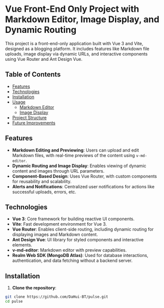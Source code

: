 # Vue Front-End Only Project with Markdown Editor, Image Display, and Dynamic Routing

This project is a front-end-only application built with Vue 3 and Vite, designed as a blogging platform. It includes features like Markdown file uploads, image display via dynamic URLs, and interactive components using Vue Router and Ant Design Vue.

## Table of Contents

- [Features](#features)
- [Technologies](#technologies)
- [Installation](#installation)
- [Usage](#usage)
  - [Markdown Editor](#markdown-editor)
  - [Image Display](#image-display)
- [Project Structure](#project-structure)
- [Future Improvements](#future-improvements)

## Features

- **Markdown Editing and Previewing**: Users can upload and edit Markdown files, with real-time previews of the content using `v-md-editor`.
- **Dynamic Routing and Image Display**: Enables viewing of dynamic content and images through URL parameters.
- **Component-Based Design**: Uses Vue Router, with custom components for reusability and scalability.
- **Alerts and Notifications**: Centralized user notifications for actions like successful uploads, errors, etc.

## Technologies

- **Vue 3**: Core framework for building reactive UI components.
- **Vite**: Fast development environment for Vue 3.
- **Vue Router**: Enables client-side routing, including dynamic routing for displaying images and Markdown content.
- **Ant Design Vue**: UI library for styled components and interactive elements.
- **v-md-editor**: Markdown editor with preview capabilities.
- **Realm Web SDK (MongoDB Atlas)**: Used for database interactions, authentication, and data fetching without a backend server.

## Installation

1. **Clone the repository**:

```bash
git clone https://github.com/DaHui-BT/pulse.git
cd pulse
```